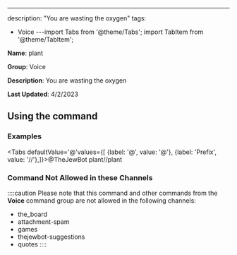 ---
description: "You are wasting the oxygen"
tags:
  - Voice
---import Tabs from '@theme/Tabs';
import TabItem from '@theme/TabItem';

**Name**: plant

**Group**: Voice

**Description**: You are wasting the oxygen

**Last Updated**: 4/2/2023

## Using the command

### Examples
<Tabs defaultValue='@'values={[ {label: '@', value: '@'}, {label: 'Prefix', value: '//'},]}><TabItem value='@'>@TheJewBot plant</TabItem><TabItem value='//'>//plant</TabItem></Tabs>

### Command Not Allowed in these Channels
::::caution Please note that this command and other commands from the **Voice** command group are not allowed in the following channels:
- the_board
- attachment-spam
- games
- thejewbot-suggestions
- quotes
::::